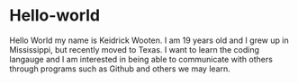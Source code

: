 # Hello-world
Hello World my name is Keidrick Wooten. I am 19 years old and I grew up in Mississippi, but recently moved to Texas. I want to learn the coding langauge and I am interested in being able to communicate with others through programs such as Github and others we may learn.
